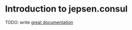 # Introduction to jepsen.consul

TODO: write [great documentation](http://jacobian.org/writing/what-to-write/)
